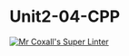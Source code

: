 # Unit2-04-CPP
[![Mr Coxall's Super Linter](https://github.com/ICS3U-Programming-NoahS/Unit2-04-CPP/workflows/Mr%20Coxall's%20Super%20Linter/badge.svg)](https://github.com/ICS3U-Programming-NoahS/Unit2-04-CPP/actions/)
